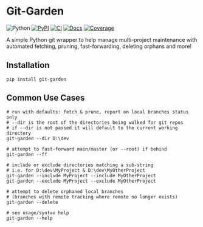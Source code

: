 # Git-Garden

![Python](https://img.shields.io/pypi/pyversions/git-garden)
[![PyPI](https://img.shields.io/pypi/v/git-garden.svg)](https://pypi.org/project/git-garden/)
[![CI](https://img.shields.io/github/actions/workflow/status/c0ff33-dev/git-garden/ci.yml?branch=main)](https://github.com/c0ff33-dev/git-garden/actions/workflows/ci.yml)
[![Docs](https://img.shields.io/readthedocs/git-garden)](https://git-garden.readthedocs.io/)
[![Coverage](https://img.shields.io/coverallsCoverage/github/c0ff33-dev/git-garden?branch=main)](https://coveralls.io/github/c0ff33-dev/git-garden?branch=main)

A simple Python git wrapper to help manage multi-project maintenance with automated fetching, pruning, fast-forwarding, deleting orphans and more!

## Installation

```
pip install git-garden
```

## Common Use Cases

```
# run with defaults: fetch & prune, report on local branches status only
# --dir is the root of the directories being walked for git repos
# if --dir is not passed it will default to the current working directory
git-garden --dir D:\dev

# attempt to fast-forward main/master (or --root) if behind
git-garden --ff

# include or exclude directories matching a sub-string
# i.e. for D:\dev\MyProject & D:\dev\MyOtherProject
git-garden --include MyProject --include MyOtherProject
git-garden --exclude MyProject --exclude MyOtherProject

# attempt to delete orphaned local branches
# (branches with remote tracking where remote no longer exists)
git-garden --delete

# see usage/syntax help
git-garden --help
```